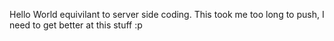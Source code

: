 Hello World equivilant to server side coding. This took me too long to push, I need to get better at this stuff :p
